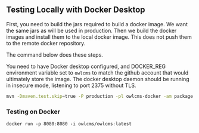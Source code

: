 ## Testing Locally with Docker Desktop

First, you need to build the jars required to build a docker image.   We want the same jars as will be used in production.  Then we build the docker images and install them to the local docker image.  This does not push them to the remote docker repository.

The command below does these steps.

You need to have Docker desktop configured, and DOCKER_REG environment variable set to `owlcms` to match the github account that would ultimately store the image.
The docker desktop daemon should be running in insecure mode, listening to port 2375 without TLS.

```bash
mvn -Dmaven.test.skip=true -P production -pl owlcms-docker -am package
```

### Testing on Docker

```
docker run -p 8080:8080 -i owlcms/owlcms:latest
```


